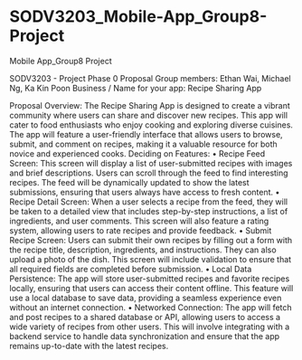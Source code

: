 # SODV3203_Mobile-App_Group8-Project
Mobile App_Group8 Project

SODV3203 - Project Phase 0 Proposal
Group members: Ethan Wai, Michael Ng, Ka Kin Poon
Business / Name for your app: Recipe Sharing App

Proposal Overview: The Recipe Sharing App is designed to create a vibrant community where users can share and discover new recipes. This app will cater to food enthusiasts who enjoy cooking and exploring diverse cuisines. The app will feature a user-friendly interface that allows users to browse, submit, and comment on recipes, making it a valuable resource for both novice and experienced cooks.
Deciding on Features:
•	Recipe Feed Screen: This screen will display a list of user-submitted recipes with images and brief descriptions. Users can scroll through the feed to find interesting recipes. The feed will be dynamically updated to show the latest submissions, ensuring that users always have access to fresh content.
•	Recipe Detail Screen: When a user selects a recipe from the feed, they will be taken to a detailed view that includes step-by-step instructions, a list of ingredients, and user comments. This screen will also feature a rating system, allowing users to rate recipes and provide feedback.
•	Submit Recipe Screen: Users can submit their own recipes by filling out a form with the recipe title, description, ingredients, and instructions. They can also upload a photo of the dish. This screen will include validation to ensure that all required fields are completed before submission.
•	Local Data Persistence: The app will store user-submitted recipes and favorite recipes locally, ensuring that users can access their content offline. This feature will use a local database to save data, providing a seamless experience even without an internet connection.
•	Networked Connection: The app will fetch and post recipes to a shared database or API, allowing users to access a wide variety of recipes from other users. This will involve integrating with a backend service to handle data synchronization and ensure that the app remains up-to-date with the latest recipes.

